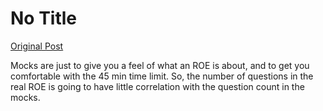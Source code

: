 # No Title

[Original Post](https://discourse.onlinedegree.iitm.ac.in/t/168449/65)

<p>Mocks are just to give you a feel of what an ROE is about, and to get you comfortable with the 45 min time limit. So, the number of questions in the real ROE is going to have little correlation with the question count in the mocks.</p>